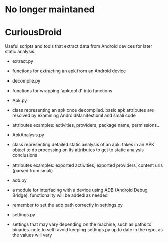 # No longer maintaned

CuriousDroid
============

Useful scripts and tools that extract data from Android devices for later static analysis.

*  extract.py
  *  functions for extracting an apk from an Android device

*  decompile.py
  *  functions for wrapping 'apktool d' into functions

*  Apk.py
  *  class representing an apk once decompiled.  basic apk attributes are resolved by examining AndroidManifest.xml and smali code
  * attributes examples: activities, providers, package name, permissions...

*  ApkAnalysis.py
  *  class representing detailed static analysis of an apk.  takes in an APK object to do processing on its attributes to get to static analysis conclusions
  * attributes examples: exported activities, exported providers, content uris (parsed from smali)

*  adb.py
  *  a module for interfacing with a device using ADB (Android Debug Bridge). functionality will be added as needed
  *  remember to set the adb path correctly in settings.py  

*  settings.py
  *  settings that may vary depending on the machine, such as paths to binaries.  note to self: avoid keeping settings.py up to date in the 
     repo, as the values will vary
